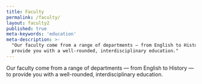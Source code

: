```yaml
---
title: Faculty
permalink: /faculty/
layout: faculty2
published: true
meta-keywords: 'education'
meta-description: >-
  "Our faculty come from a range of departments — from English to History — to
  provide you with a well-rounded, interdisciplinary education."
---
```

Our faculty come from a range of departments — from English to History — to
provide you with a well-rounded, interdisciplinary education.
